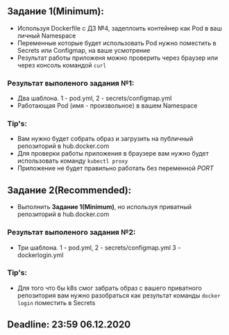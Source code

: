 ## Задание 1(Minimum):
* Используя Dockerfile c ДЗ №4, задеплоить контейнер как Pod в ваш личный Namespace
* Переменные которые будет использовать Pod нужно поместить в Secrets или Configmap, на ваше усмотрение
* Результат работы приложеня можно проверить через браузер или через консоль командой `curl`

### Результат выполеного задания №1:
* Два шаблона. 1 - pod.yml, 2 - secrets/configmap.yml
* Работающая Pod (имя - произвольное) в вашем Namespace

### Tip's:
* Вам нужно будет собрать образ и загрузить на публичный репозиторий в hub.docker.com 
* Для проверки работы приложения в браузере вам нужно будет использовать команду `kubectl proxy`
* Приложение не будет правильно работать без переменной *PORT*

## Задание 2(Recommended):
* Выполнить **Задание 1(Minimum)**, но используя приватный репозиторий в hub.docker.com

### Результат выполеного задания №2:
* Три шаблона. 1 - pod.yml, 2 - secrets/configmap.yml 3 - dockerlogin.yml

### Tip's:
* Для того что бы k8s смог забрать образ с вашего приватного репозитория вам нужно разобраться как результат команды `docker login` поместить в Secrets

## Deadline: 23:59 06.12.2020
